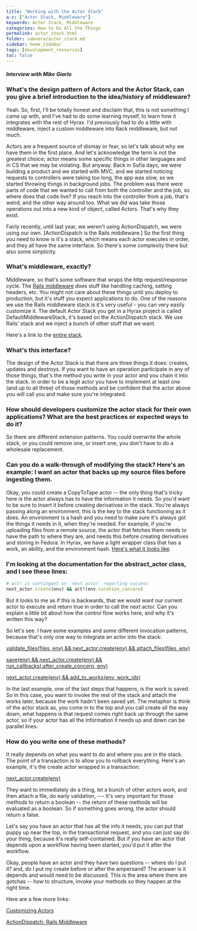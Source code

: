 ```yaml
---
title: "Working with the Actor Stack"
a-z: ["Actor Stack, Middleware"]
keywords: Actor Stack, Middleware
categories: How to Do All the Things
permalink: actor_stack.html
folder: samvera/actor_stack.md
sidebar: home_sidebar
tags: [development_resources]
toc: false
---
```


#### *Interview with Mike Giarlo*

### What's the design pattern of Actors and the Actor Stack, can you give a brief introduction to the idea/history of middleware?

Yeah. So, first, I'll be totally honest and disclaim that, this is not something I came up with, and I've had to do some learning myself, to learn how it integrates with the rest of Hyrax. I'd previously had to do a little with middleware, inject a custom middleware into Rack middleware, but not much.

Actors are a frequent source of dismay or fear, so let's talk about why we have them in the first place. And let's acknowledge the term is not the greatest choice; actor means some specific things in other languages and in CS that we may be violating. But anyway. Back in Sufia days, we were building a product and we started with MVC, and we started noticing requests to controllers were taking too long, the app was slow, so we started throwing things in background jobs. The problem was there were parts of code that we wanted to call from both the controller and the job, so where does that code live? If you reach into the controller from a job, that's weird, and the other way around too. What we did was take those operations out into a new kind of object, called Actors. That's why they exist.

Fairly recently, until last year, we weren't using ActionDispatch, we were using our own. [ActionDispatch is the Rails middleware.] So the first thing you need to know is it's a stack, which means each actor executes in order, and they all have the same interface. So there's some complexity there but also some simplicity.

### What's middleware, exactly?

Middleware, so that's some software that wraps the http request/response cycle. The [Rails middleware](http://guides.rubyonrails.org/rails_on_rack.html#configuring-middleware-stack) does stuff like handling caching, setting headers, etc. You might not care about these things until you deploy to production, but it's stuff you expect applications to do. One of the reasons we use the Rails middleware stack is it's very useful - you can very easily customize it. The default Actor Stack you get in a Hyrax project is called DefaultMiddlewareStack, it's based on the ActionDispatch stack. We use Rails' stack and we inject a bunch of other stuff that we want.

Here's a link to the [entire stack](https://github.com/samvera/hyrax/blob/master/app/services/hyrax/default_middleware_stack.rb#L6-L57).


### What's this interface?

The design of the Actor Stack is that there are three things it does: creates, updates and destroys. If you want to have an operation participate in any of those things, that's the method you write in your actor and you chain it into the stack. In order to be a legit actor you have to implement at least one (and up to all three) of those methods and be confident that the actor above you will call you and make sure you're integrated.

### How should developers customize the actor stack for their own applications? What are the best practices or expected ways to do it?

So there are different extension patterns. You could overwrite the whole stack, or you could remove one, or insert one, you don't have to do a wholesale replacement.

### Can you do a walk-through of modifying the stack? Here's an example: I want an actor that backs up my source files before ingesting them.

Okay, you could create a CopyToTape actor -- the only thing that's tricky here is the actor always has to have the information it needs. So you'd want to be sure to insert it before creating derivatives in the stack. You're always passing along an environment, this is the key to the stack functioning as it does. An environment is a hash and you need to make sure it's always got the things it needs in it, when they're needed. For example, if you're uploading files from a remote source, the actor that fetches them needs to have the path to where they are, and needs this before creating derivatives and storing in Fedora. In Hyrax, we have a light wrapper class that has a work, an ability, and the environment hash. [Here's what it looks like](https://github.com/samvera/hyrax/blob/master/app/actors/hyrax/actors/environment.rb).


### I'm looking at the documentation for the abstract_actor class, and I see these lines:

```ruby
# act! is contingent on `next_actor` reporting success
next_actor.create(env) && act!(env.curation_concern)
```
But it looks to me as if this is backwards, that we would want our current actor to execute and return true in order to call the next actor. Can you explain a little bit about how the control flow works here, and why it's written this way?

So let's see. I have some examples and some different invocation patterns, because that's only one way to integrate an actor into the stack:

[validate_files(files, env) && next_actor.create(env) && attach_files(files, env)](https://github.com/samvera/hyrax/blob/master/app/actors/hyrax/actors/create_with_files_actor.rb#L10)

[save(env) && next_actor.create(env) && run_callbacks(:after_create_concern, env)](https://github.com/samvera/hyrax/blob/master/app/actors/hyrax/actors/base_actor.rb#L21)

[next_actor.create(env) && add_to_works(env, work_ids)](https://github.com/samvera/hyrax/blob/master/app/actors/hyrax/actors/add_to_work_actor.rb#L8)


In the last example, one of the last steps that happens, is the work is saved. So in this case, you want to invoke the rest of the stack and attach the works later, because the work hadn't been saved yet. The metaphor is think of the actor stack as, you come in to the top and you call create all the way down, what happens is that request comes right back up through the same actor, so if your actor has all the information it needs up and down can be parallel lines.

### How do you write one of these methods?

It really depends on what you want to do and where you are in the stack. The point of a transaction is to allow you to rollback everything. Here's an example, it's the create actor wrapped in a transaction:

[ next_actor.create(env)](https://github.com/samvera/hyrax/blob/master/app/actors/hyrax/actors/transactional_request.rb#L11)


They want to immediately do a thing, let a bunch of other actors work, and then attach a file, do early validation, --- It's very important for those methods to return a boolean -- the return of these methods will be evaluated as a boolean. So if something goes wrong, the actor should return a false.


Let's say you have an actor that has all the info it needs, you can put that puppy up near the top, in the transactional request, and you can just say do your thing, because it's really self-contained. But if you have an actor that depends upon a workflow having been started, you'd put it after the workflow.

Okay, people have an actor and they have two questions -- where do I put it? and, do I put my create before or after the ampersand? The answer is it depends and would need to be discussed. This is the area where there are gotchas -- how to structure, invoke your methods so they happen at the right time.

Here are a few more links:

[Customizing Actors](https://github.com/samvera/hyrax/wiki/Customizing-Actors)

[ActionDispatch: Rails Middleware](http://guides.rubyonrails.org/rails_on_rack.html#configuring-middleware-stack)
